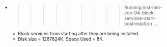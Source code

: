 * >>>>>>>>> Running inst-min-con-04-block-services-start-postinstall.sh ...
  * Block services from starting after they are being installed.
  * Disk size = 1267824K. Space Used = 8K.
